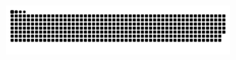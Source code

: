 <img align="top"  alt="coding"  src="https://raw.githubusercontent.com/platane/platane/output/github-contribution-grid-snake-dark.svg">
